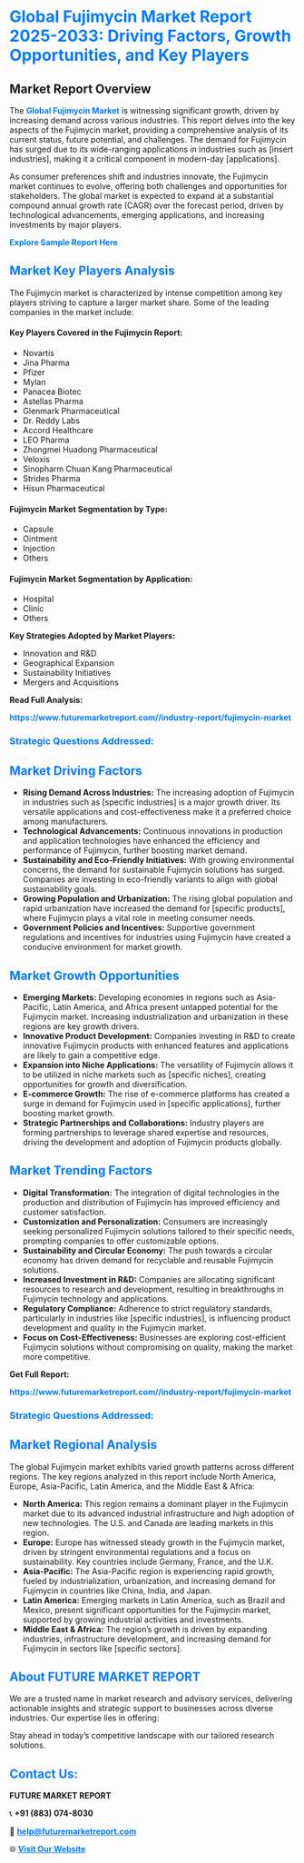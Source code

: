 <h1 style="color: #007BFF;">Global Fujimycin Market Report 2025-2033: Driving Factors, Growth Opportunities, and Key Players</h1>

<section id="overview">
<h2>Market Report Overview</h2>
<p>The <a href="https://www.futuremarketreport.com//industry-report/fujimycin-market" style="color: #007BFF; text-decoration: none;"><strong>Global Fujimycin Market</strong></a> is witnessing significant growth, driven by increasing demand across various industries. This report delves into the key aspects of the Fujimycin market, providing a comprehensive analysis of its current status, future potential, and challenges. The demand for Fujimycin has surged due to its wide-ranging applications in industries such as [insert industries], making it a critical component in modern-day [applications].</p>
<p>As consumer preferences shift and industries innovate, the Fujimycin market continues to evolve, offering both challenges and opportunities for stakeholders. The global market is expected to expand at a substantial compound annual growth rate (CAGR) over the forecast period, driven by technological advancements, emerging applications, and increasing investments by major players.</p>
</section>

<section id="overview">
<p><a href="https://www.futuremarketreport.com//request-sample/reportId=78880" style="color: #007BFF; text-decoration: none;"><strong>Explore Sample Report Here</strong></a></p>
</section>

<section id="key-players">
<h2 style="color: #007BFF;">Market Key Players Analysis</h2>
<p>The Fujimycin market is characterized by intense competition among key players striving to capture a larger market share. Some of the leading companies in the market include:</p>
<h4>Key Players Covered in the Fujimycin Report:</h4>
<ul><li>Novartis</li><li>Jina Pharma</li><li>Pfizer</li><li>Mylan</li><li>Panacea Biotec</li><li>Astellas Pharma</li><li>Glenmark Pharmaceutical</li><li>Dr. Reddy Labs</li><li>Accord Healthcare</li><li>LEO Pharma</li><li>Zhongmei Huadong Pharmaceutical</li><li>Veloxis</li><li>Sinopharm Chuan Kang Pharmaceutical</li><li>Strides Pharma</li><li>Hisun Pharmaceutical</li></ul>
<h4>Fujimycin Market Segmentation by Type:</h4>
<ul><li>Capsule</li><li>Ointment</li><li>Injection</li><li>Others</li></ul>

<h4>Fujimycin Market Segmentation by Application:</h4>
<ul><li>Hospital</li><li>Clinic</li><li>Others</li></ul>
<p><strong>Key Strategies Adopted by Market Players:</strong></p>
<ul>
<li>Innovation and R&D</li>
<li>Geographical Expansion</li>
<li>Sustainability Initiatives</li>
<li>Mergers and Acquisitions</li>
</ul>
</section>

<section>
<p><strong>Read Full Analysis: </strong></p><a href="https://www.futuremarketreport.com//industry-report/fujimycin-market" style="color: #007BFF; text-decoration: none;"><strong>https://www.futuremarketreport.com//industry-report/fujimycin-market</strong></a>
<h3 style="color: #007BFF;">Strategic Questions Addressed:</h3>
</section>

<section id="driving-factors">
<h2 style="color: #007BFF;">Market Driving Factors</h2>
<ul>
<li><strong>Rising Demand Across Industries:</strong> The increasing adoption of Fujimycin in industries such as [specific industries] is a major growth driver. Its versatile applications and cost-effectiveness make it a preferred choice among manufacturers.</li>
<li><strong>Technological Advancements:</strong> Continuous innovations in production and application technologies have enhanced the efficiency and performance of Fujimycin, further boosting market demand.</li>
<li><strong>Sustainability and Eco-Friendly Initiatives:</strong> With growing environmental concerns, the demand for sustainable Fujimycin solutions has surged. Companies are investing in eco-friendly variants to align with global sustainability goals.</li>
<li><strong>Growing Population and Urbanization:</strong> The rising global population and rapid urbanization have increased the demand for [specific products], where Fujimycin plays a vital role in meeting consumer needs.</li>
<li><strong>Government Policies and Incentives:</strong> Supportive government regulations and incentives for industries using Fujimycin have created a conducive environment for market growth.</li>
</ul>
</section>

<section id="growth-opportunities">
<h2 style="color: #007BFF;">Market Growth Opportunities</h2>
<ul>
<li><strong>Emerging Markets:</strong> Developing economies in regions such as Asia-Pacific, Latin America, and Africa present untapped potential for the Fujimycin market. Increasing industrialization and urbanization in these regions are key growth drivers.</li>
<li><strong>Innovative Product Development:</strong> Companies investing in R&D to create innovative Fujimycin products with enhanced features and applications are likely to gain a competitive edge.</li>
<li><strong>Expansion into Niche Applications:</strong> The versatility of Fujimycin allows it to be utilized in niche markets such as [specific niches], creating opportunities for growth and diversification.</li>
<li><strong>E-commerce Growth:</strong> The rise of e-commerce platforms has created a surge in demand for Fujimycin used in [specific applications], further boosting market growth.</li>
<li><strong>Strategic Partnerships and Collaborations:</strong> Industry players are forming partnerships to leverage shared expertise and resources, driving the development and adoption of Fujimycin products globally.</li>
</ul>
</section>

<section id="trending-factors">
<h2 style="color: #007BFF;">Market Trending Factors</h2>
<ul>
<li><strong>Digital Transformation:</strong> The integration of digital technologies in the production and distribution of Fujimycin has improved efficiency and customer satisfaction.</li>
<li><strong>Customization and Personalization:</strong> Consumers are increasingly seeking personalized Fujimycin solutions tailored to their specific needs, prompting companies to offer customizable options.</li>
<li><strong>Sustainability and Circular Economy:</strong> The push towards a circular economy has driven demand for recyclable and reusable Fujimycin solutions.</li>
<li><strong>Increased Investment in R&D:</strong> Companies are allocating significant resources to research and development, resulting in breakthroughs in Fujimycin technology and applications.</li>
<li><strong>Regulatory Compliance:</strong> Adherence to strict regulatory standards, particularly in industries like [specific industries], is influencing product development and quality in the Fujimycin market.</li>
<li><strong>Focus on Cost-Effectiveness:</strong> Businesses are exploring cost-efficient Fujimycin solutions without compromising on quality, making the market more competitive.</li>
</ul>
</section>

<section>
<p><strong>Get Full Report: </strong></p><a href="https://www.futuremarketreport.com//industry-report/fujimycin-market" style="color: #007BFF; text-decoration: none;"><strong>https://www.futuremarketreport.com//industry-report/fujimycin-market</strong></a>
<h3 style="color: #007BFF;">Strategic Questions Addressed:</h3>
</section>


<section id="regional-analysis">
<h2 style="color: #007BFF;">Market Regional Analysis</h2>
<p>The global Fujimycin market exhibits varied growth patterns across different regions. The key regions analyzed in this report include North America, Europe, Asia-Pacific, Latin America, and the Middle East & Africa:</p>
<ul>
<li><strong>North America:</strong> This region remains a dominant player in the Fujimycin market due to its advanced industrial infrastructure and high adoption of new technologies. The U.S. and Canada are leading markets in this region.</li>
<li><strong>Europe:</strong> Europe has witnessed steady growth in the Fujimycin market, driven by stringent environmental regulations and a focus on sustainability. Key countries include Germany, France, and the U.K.</li>
<li><strong>Asia-Pacific:</strong> The Asia-Pacific region is experiencing rapid growth, fueled by industrialization, urbanization, and increasing demand for Fujimycin in countries like China, India, and Japan.</li>
<li><strong>Latin America:</strong> Emerging markets in Latin America, such as Brazil and Mexico, present significant opportunities for the Fujimycin market, supported by growing industrial activities and investments.</li>
<li><strong>Middle East & Africa:</strong> The region’s growth is driven by expanding industries, infrastructure development, and increasing demand for Fujimycin in sectors like [specific sectors].</li>
</ul>
</section>

<footer>
<h2 style="color: #007BFF;">About FUTURE MARKET REPORT</h2>
<p>We are a trusted name in market research and advisory services, delivering actionable insights and strategic support to businesses across diverse industries. Our expertise lies in offering:</p>

<p>Stay ahead in today’s competitive landscape with our tailored research solutions.</p>

<h2 style="color: #007BFF;">Contact Us:</h2>
<p><strong>FUTURE MARKET REPORT</strong></p>
<p>📞 <strong>+91 (883) 074-8030</strong></p>
<p>📧 <strong><a href="mailto:help@futuremarketreport.com" style="color: #007BFF;">help@futuremarketreport.com</a></strong></p>
<p>🌐 <strong><a href="https://www.futuremarketreport.com/" style="color: #007BFF;">Visit Our Website</a></strong></p>
</footer>